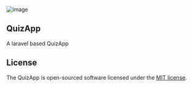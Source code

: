 ![image](https://user-images.githubusercontent.com/52659978/126860041-839b44fa-a76d-4351-b2ff-e9464a487568.png)


## QuizApp
A laravel based QuizApp


## License

The QuizApp is open-sourced software licensed under the [MIT license](https://opensource.org/licenses/MIT).
